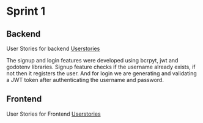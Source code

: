 # Sprint 1
## Backend 
User Stories for backend
[Userstories](https://github.com/shenoy-anurag/simple-reddit/issues?q=is%3Aissue+label%3A%22User+Stories+-+BE%22+is%3Aclosed)

The signup and login features were developed using bcrpyt, jwt and godotenv libraries.
Signup feature checks if the username already exists, if not then it registers the user. And for login we are generating and validating a JWT token after authenticating the username and password.

## Frontend 
User Stories for Frontend
[Userstories](https://github.com/shenoy-anurag/simple-reddit/issues?q=is%3Aissue+is%3Aclosed+label%3A%22User+Stories+-+FE%22)

